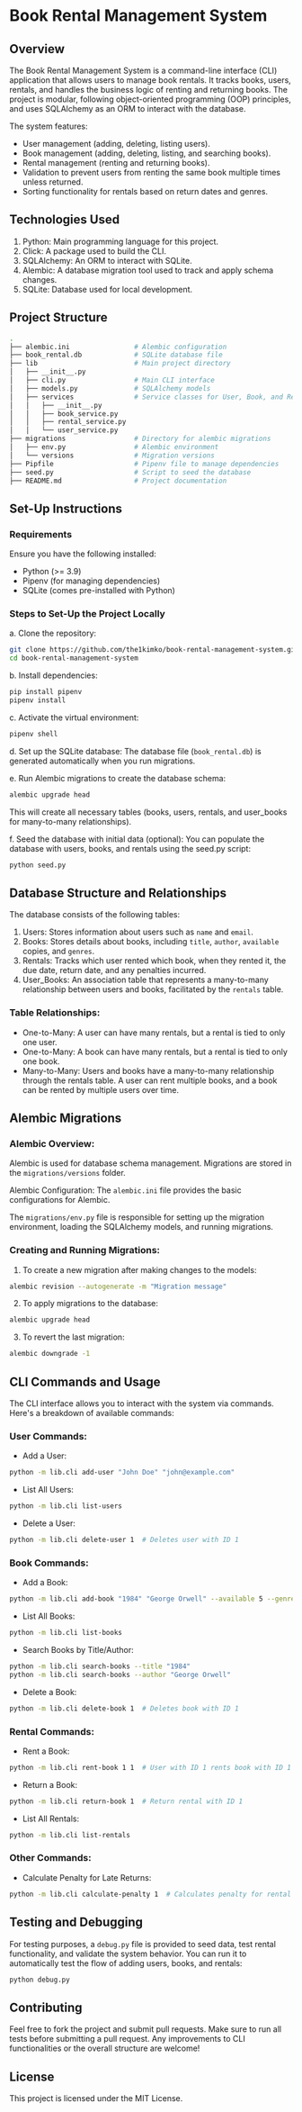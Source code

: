 # Book Rental Management System

## Overview
The Book Rental Management System is a command-line interface (CLI) application that allows users to manage book rentals. It tracks books, users, rentals, and handles the business logic of renting and returning books. The project is modular, following object-oriented programming (OOP) principles, and uses SQLAlchemy as an ORM to interact with the database.

The system features:

- User management (adding, deleting, listing users).
- Book management (adding, deleting, listing, and searching books).
- Rental management (renting and returning books).
- Validation to prevent users from renting the same book multiple times unless returned.
- Sorting functionality for rentals based on return dates and genres.

## Technologies Used
1. Python: Main programming language for this project.
2. Click: A package used to build the CLI.
3. SQLAlchemy: An ORM to interact with SQLite.
4. Alembic: A database migration tool used to track and apply schema changes.
5. SQLite: Database used for local development.

## Project Structure
```bash
.
├── alembic.ini                # Alembic configuration
├── book_rental.db             # SQLite database file
├── lib                        # Main project directory
│   ├── __init__.py
│   ├── cli.py                 # Main CLI interface
│   ├── models.py              # SQLAlchemy models
│   ├── services               # Service classes for User, Book, and Rental management
│   │   ├── __init__.py
│   │   ├── book_service.py
│   │   ├── rental_service.py
│   │   └── user_service.py
├── migrations                 # Directory for alembic migrations
│   ├── env.py                 # Alembic environment
│   └── versions               # Migration versions
├── Pipfile                    # Pipenv file to manage dependencies
├── seed.py                    # Script to seed the database
├── README.md                  # Project documentation
```

## Set-Up Instructions

### Requirements
Ensure you have the following installed:

- Python (>= 3.9)
- Pipenv (for managing dependencies)
- SQLite (comes pre-installed with Python)

### Steps to Set-Up the Project Locally

a. Clone the repository:
```bash
git clone https://github.com/the1kimko/book-rental-management-system.git
cd book-rental-management-system
```

b. Install dependencies:
```bash
pip install pipenv
pipenv install
```

c. Activate the virtual environment:
```bash
pipenv shell
```

d. Set up the SQLite database: The database file (`book_rental.db`) is generated automatically when you run migrations.

e. Run Alembic migrations to create the database schema:
```bash
alembic upgrade head
```
This will create all necessary tables (books, users, rentals, and user_books for many-to-many relationships).

f. Seed the database with initial data (optional): You can populate the database with users, books, and rentals using the seed.py script:
```bash
python seed.py
```

## Database Structure and Relationships
The database consists of the following tables:

1. Users: Stores information about users such as `name` and `email`.
2. Books: Stores details about books, including `title`, `author`, `available` copies, and `genres`.
3. Rentals: Tracks which user rented which book, when they rented it, the due date, return date, and any penalties incurred.
4. User_Books: An association table that represents a many-to-many relationship between users and books, facilitated by the `rentals` table.

### Table Relationships:
- One-to-Many: A user can have many rentals, but a rental is tied to only one user.
- One-to-Many: A book can have many rentals, but a rental is tied to only one book.
- Many-to-Many: Users and books have a many-to-many relationship through the rentals table. A user can rent multiple books, and a book can be rented by multiple users over time.

## Alembic Migrations
### Alembic Overview:
Alembic is used for database schema management. Migrations are stored in the `migrations/versions` folder.

Alembic Configuration:
The `alembic.ini` file provides the basic configurations for Alembic.

The `migrations/env.py` file is responsible for setting up the migration environment, loading the SQLAlchemy models, and running migrations.

### Creating and Running Migrations:
1. To create a new migration after making changes to the models:
```bash
alembic revision --autogenerate -m "Migration message"
```

2. To apply migrations to the database:
```bash
alembic upgrade head
```

3. To revert the last migration:
```bash
alembic downgrade -1
```

## CLI Commands and Usage
The CLI interface allows you to interact with the system via commands. Here's a breakdown of available commands:

### User Commands:

- Add a User:
```bash
python -m lib.cli add-user "John Doe" "john@example.com"
```

- List All Users:
```bash
python -m lib.cli list-users
```

- Delete a User:
```bash
python -m lib.cli delete-user 1  # Deletes user with ID 1
```

### Book Commands:

- Add a Book:
```bash
python -m lib.cli add-book "1984" "George Orwell" --available 5 --genres "Dystopian"
```

- List All Books:
```bash
python -m lib.cli list-books
```

- Search Books by Title/Author:
```bash
python -m lib.cli search-books --title "1984"
python -m lib.cli search-books --author "George Orwell"
```

- Delete a Book:
```bash
python -m lib.cli delete-book 1  # Deletes book with ID 1
```

### Rental Commands:

- Rent a Book:
```bash
python -m lib.cli rent-book 1 1  # User with ID 1 rents book with ID 1
```

- Return a Book:
```bash
python -m lib.cli return-book 1  # Return rental with ID 1
```

- List All Rentals:
```bash
python -m lib.cli list-rentals
```

### Other Commands:
- Calculate Penalty for Late Returns:
```bash
python -m lib.cli calculate-penalty 1  # Calculates penalty for rental with ID 1
```

## Testing and Debugging
For testing purposes, a `debug.py` file is provided to seed data, test rental functionality, and validate the system behavior. You can run it to automatically test the flow of adding users, books, and rentals:

```bash
python debug.py
```

## Contributing
Feel free to fork the project and submit pull requests. Make sure to run all tests before submitting a pull request. Any improvements to CLI functionalities or the overall structure are welcome!

## License
This project is licensed under the MIT License.


